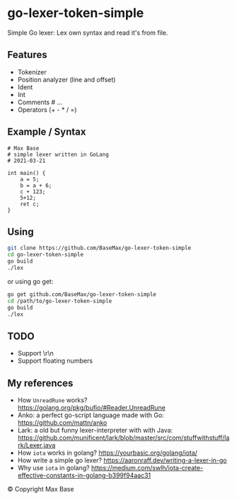 # go-lexer-token-simple

Simple Go lexer: Lex own syntax and read it's from file.

## Features

- Tokenizer
- Position analyzer (line and offset)
- Ident
- Int
- Comments # ...
- Operators (+ - * / =)

## Example / Syntax

```
# Max Base
# simple lexer written in GoLang
# 2021-03-21

int main() {
	a = 5;
	b = a + 6;
	c + 123;
	5+12;
	ret c;
}
```

## Using

```bash
git clone https://github.com/BaseMax/go-lexer-token-simple
cd go-lexer-token-simple
go build
./lex
```

or using go get:

```bash
go get github.com/BaseMax/go-lexer-token-simple
cd /path/to/go-lexer-token-simple
go build
./lex
```

## TODO

- Support \r\n
- Support floating numbers

## My references

- How `UnreadRune` works? https://golang.org/pkg/bufio/#Reader.UnreadRune
- Anko: a perfect go-script language made with Go: https://github.com/mattn/anko
- Lark: a old but funny lexer-interpreter with with Java: https://github.com/munificent/lark/blob/master/src/com/stuffwithstuff/lark/Lexer.java
- How `iota` works in golang? https://yourbasic.org/golang/iota/
- How write a simple go lexer? https://aaronraff.dev/writing-a-lexer-in-go
- Why use `iota` in golang? https://medium.com/swlh/iota-create-effective-constants-in-golang-b399f94aac31

© Copyright Max Base
